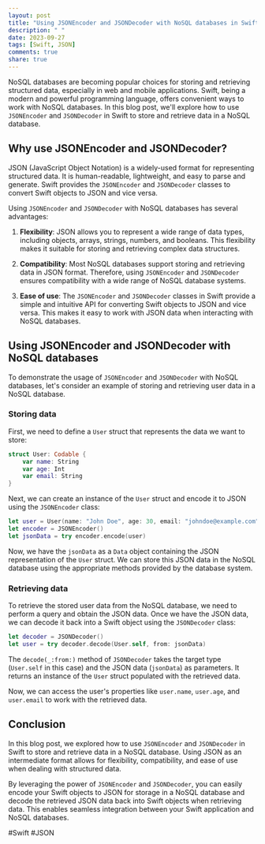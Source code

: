 ```yaml
---
layout: post
title: "Using JSONEncoder and JSONDecoder with NoSQL databases in Swift"
description: " "
date: 2023-09-27
tags: [Swift, JSON]
comments: true
share: true
---
```


NoSQL databases are becoming popular choices for storing and retrieving structured data, especially in web and mobile applications. Swift, being a modern and powerful programming language, offers convenient ways to work with NoSQL databases. In this blog post, we'll explore how to use `JSONEncoder` and `JSONDecoder` in Swift to store and retrieve data in a NoSQL database.

## Why use JSONEncoder and JSONDecoder?

JSON (JavaScript Object Notation) is a widely-used format for representing structured data. It is human-readable, lightweight, and easy to parse and generate. Swift provides the `JSONEncoder` and `JSONDecoder` classes to convert Swift objects to JSON and vice versa.

Using `JSONEncoder` and `JSONDecoder` with NoSQL databases has several advantages:

1. **Flexibility**: JSON allows you to represent a wide range of data types, including objects, arrays, strings, numbers, and booleans. This flexibility makes it suitable for storing and retrieving complex data structures.

2. **Compatibility**: Most NoSQL databases support storing and retrieving data in JSON format. Therefore, using `JSONEncoder` and `JSONDecoder` ensures compatibility with a wide range of NoSQL database systems.

3. **Ease of use**: The `JSONEncoder` and `JSONDecoder` classes in Swift provide a simple and intuitive API for converting Swift objects to JSON and vice versa. This makes it easy to work with JSON data when interacting with NoSQL databases.

## Using JSONEncoder and JSONDecoder with NoSQL databases

To demonstrate the usage of `JSONEncoder` and `JSONDecoder` with NoSQL databases, let's consider an example of storing and retrieving user data in a NoSQL database.

### Storing data

First, we need to define a `User` struct that represents the data we want to store:

```swift
struct User: Codable {
    var name: String
    var age: Int
    var email: String
}
```

Next, we can create an instance of the `User` struct and encode it to JSON using the `JSONEncoder` class:

```swift
let user = User(name: "John Doe", age: 30, email: "johndoe@example.com")
let encoder = JSONEncoder()
let jsonData = try encoder.encode(user)
```

Now, we have the `jsonData` as a `Data` object containing the JSON representation of the `User` struct. We can store this JSON data in the NoSQL database using the appropriate methods provided by the database system.

### Retrieving data

To retrieve the stored user data from the NoSQL database, we need to perform a query and obtain the JSON data. Once we have the JSON data, we can decode it back into a Swift object using the `JSONDecoder` class:

```swift
let decoder = JSONDecoder()
let user = try decoder.decode(User.self, from: jsonData)
```

The `decode(_:from:)` method of `JSONDecoder` takes the target type (`User.self` in this case) and the JSON data (`jsonData`) as parameters. It returns an instance of the `User` struct populated with the retrieved data.

Now, we can access the user's properties like `user.name`, `user.age`, and `user.email` to work with the retrieved data.

## Conclusion

In this blog post, we explored how to use `JSONEncoder` and `JSONDecoder` in Swift to store and retrieve data in a NoSQL database. Using JSON as an intermediate format allows for flexibility, compatibility, and ease of use when dealing with structured data.

By leveraging the power of `JSONEncoder` and `JSONDecoder`, you can easily encode your Swift objects to JSON for storage in a NoSQL database and decode the retrieved JSON data back into Swift objects when retrieving data. This enables seamless integration between your Swift application and NoSQL databases.

#Swift #JSON